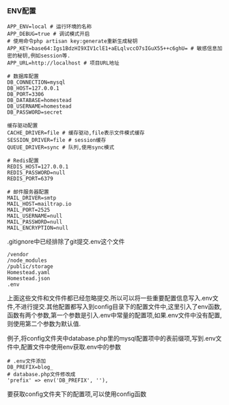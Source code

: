 ### ENV配置

```
APP_ENV=local # 运行环境的名称
APP_DEBUG=true # 调试模式开启
# 使用命令php artisan key:generate重新生成秘钥
APP_KEY=base64:Igs1BdzHI9XIV1clE1+aELqlvccO7sIGuX55++c6ghU= # 敏感信息加密的秘钥,例如session等.
APP_URL=http://localhost # 项目URL地址

# 数据库配置
DB_CONNECTION=mysql
DB_HOST=127.0.0.1
DB_PORT=3306
DB_DATABASE=homestead
DB_USERNAME=homestead
DB_PASSWORD=secret

缓存驱动配置
CACHE_DRIVER=file # 缓存驱动,file表示文件模式缓存
SESSION_DRIVER=file # session缓存
QUEUE_DRIVER=sync # 队列,使用sync模式

# Redis配置
REDIS_HOST=127.0.0.1
REDIS_PASSWORD=null
REDIS_PORT=6379

# 邮件服务器配置
MAIL_DRIVER=smtp
MAIL_HOST=mailtrap.io
MAIL_PORT=2525
MAIL_USERNAME=null
MAIL_PASSWORD=null
MAIL_ENCRYPTION=null
```

.gitignore中已经排除了git提交.env这个文件

```
/vendor
/node_modules
/public/storage
Homestead.yaml
Homestead.json
.env
```

上面这些文件和文件件都已经忽略提交.所以可以将一些重要配置信息写入.env文件,不进行提交.其他配置都写入到config目录下的配置文件中,这里引入了env函数,函数有两个参数,第一个参数是引入.env中常量的配置项,如果.env文件中没有配置,则使用第二个参数为默认值.

例子,将config文件夹中database.php里的mysql配置项中的表前缀项,写到.env文件中,配置文件中使用env获取.env中的参数

```
# .env文件添加
DB_PREFIX=blog_
# database.php文件修改成
'prefix' => env('DB_PREFIX', ''),
```

要获取config文件夹下的配置项,可以使用config函数



